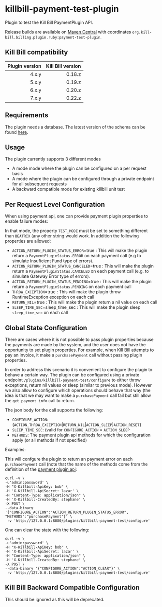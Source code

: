 # killbill-payment-test-plugin

Plugin to test the Kill Bill PaymentPlugin API.

Release builds are available on [Maven Central](http://search.maven.org/#search%7Cga%7C1%7Cg%3A%22org.kill-bill.billing.plugin.ruby%22%20AND%20a%3A%22payment-test-plugin%22) with coordinates `org.kill-bill.billing.plugin.ruby:payment-test-plugin`.

Kill Bill compatibility
-----------------------

| Plugin version | Kill Bill version |
| -------------: | ----------------: |
| 4.x.y          | 0.18.z            |
| 5.x.y          | 0.19.z            |
| 6.x.y          | 0.20.z            |
| 7.x.y          | 0.22.z            |


Requirements
-----------------------

The plugin needs a database. The latest version of the schema can be found [here](https://github.com/killbill/killbill-payment-test-plugin/blob/master/src/main/resources/ddl.sql).

Usage
-----

The plugin currently supports 3 different modes

* A mode mode where the plugin can be configured on a per request basis
* A mode where the plugin can be configured through a private endpoint for all subsequent requests
* A backward compatible mode for existing killbill unit test

## Per Request Level  Configuration

When using payment api, one can provide payment plugin properties to enable failure modes:

In that mode, the property `TEST_MODE` must be set to something different than `BEATRIX` (any other string would work. In addition the following properties are allowed:

* `ACTION_RETURN_PLUGIN_STATUS_ERROR`=true : This will make the plugin return a `PaymentPluginStatus.ERROR` on each payment call (e.g to simulate Insuficient Fund type of errors).
* `ACTION_RETURN_PLUGIN_STATUS_CANCELED`=true : This will make the plugin return a `PaymentPluginStatus.CANCELED` on each payment call (e.g. to simulate Gateway Error type of errors).
* `ACTION_RETURN_PLUGIN_STATUS_PENDING`=true : This will make the plugin return a `PaymentPluginStatus.PENDING` on each payment call
* `THROW_EXCEPTION`=true : This will make the plugin throw RuntimeException exception on each call
* `RETURN_NIL`=true : This will make the plugin return a nil value on each call
* `SLEEP_TIME_SEC`=sleep_time_sec : This will make the plugin sleep `sleep_time_sec` on each call

## Global State Configuration

There are cases where it is not possible to pass plugin properties because the payments are made by the system, and the user does not have the opportunity to set plugin properties. For example, when Kill Bill attempts to pay an invoice, it make a `purchasePayment` call without passing plugin properties.

In order to address this scenario it is convenient to configure the plugin to behave a certain way. The plugin can be configured using a private endpoint `/plugins/killbill-payment-test/configure` to either throw exceptions, return nil values or sleep (similar to previous mode). However we also allow to configure which operations should behave that way (the idea is that we may want to make a `purchasePayment` call fail but still allow the `get_payment_info` call to return.

The json body for the call supports the following:

* `CONFIGURE_ACTION`: {`ACTION_THROW_EXCEPTION`|`RETURN_NIL`|`ACTION_SLEEP`|`ACTION_RESET`}
* `SLEEP_TIME_SEC`: (valid for `CONFIGURE_ACTION` = `ACTION_SLEEP`
* `METHODS`: The payment plugin api methods for which the configuration apply (or all methods if not specified)

Examples:

This will confgure the plugin to return an payment error on each `purchasePayment` call (note that the name of the methods come from the definition of the [payment plugin api](https://github.com/killbill/killbill-plugin-api/blob/master/payment/src/main/java/org/killbill/billing/payment/plugin/api/PaymentPluginApi.java):

```
curl -v \
-u'admin:password' \
-H "X-Killbill-ApiKey: bob" \
-H 'X-Killbill-ApiSecret: lazar' \
-H "Content-Type: application/json" \
-H 'X-Killbill-CreatedBy: stephane' \
-X POST \
--data-binary '{"CONFIGURE_ACTION":"ACTION_RETURN_PLUGIN_STATUS_ERROR", "METHODS":"purchasePayment"}' \
 -v 'http://127.0.0.1:8080/plugins/killbill-payment-test/configure'
```

One can clear the state with the following:

```
curl -v \
-u'admin:password' \
-H "X-Killbill-ApiKey: bob" \
-H 'X-Killbill-ApiSecret: lazar' \
-H "Content-Type: application/json" \
-H 'X-Killbill-CreatedBy: stephane' \
-X POST \
--data-binary '{"CONFIGURE_ACTION":"ACTION_CLEAR"}' \
 -v 'http://127.0.0.1:8080/plugins/killbill-payment-test/configure'
```

## Kill Bill Backward Compatible Configuration

This should be ignored as this will be deprecated.
